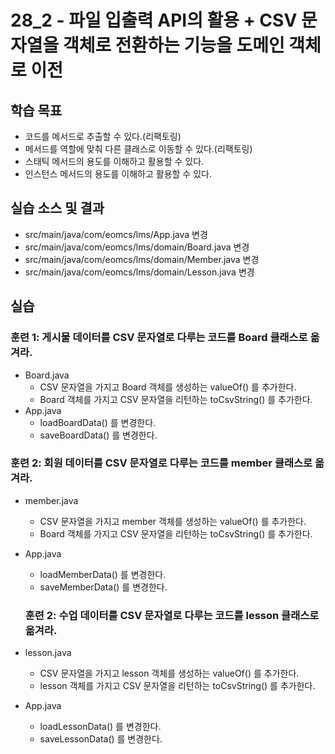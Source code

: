 # 28_2 - 파일 입출력 API의 활용 + CSV 문자열을 객체로 전환하는 기능을 도메인 객체로 이전 

## 학습 목표 

- 코드를 메서드로 추출할 수 있다.(리팩토링)
- 메서드를 역할에 맞춰 다른 클래스로 이동할 수 있다.(리팩토링)
- 스태틱 메서드의 용도를 이해하고 활용할 수 있다.
- 인스턴스 메서드의 용도를 이해하고 활용할 수 있다.

## 실습 소스 및 결과

- src/main/java/com/eomcs/lms/App.java 변경
- src/main/java/com/eomcs/lms/domain/Board.java 변경
- src/main/java/com/eomcs/lms/domain/Member.java 변경
- src/main/java/com/eomcs/lms/domain/Lesson.java 변경
  
## 실습  

### 훈련 1: 게시물 데이터를 CSV 문자열로 다루는 코드를 Board 클래스로 옮겨라.  

- Board.java
  - CSV 문자열을 가지고 Board 객체를 생성하는 valueOf() 를 추가한다.
  - Board 객체를 가지고 CSV 문자열을 리턴하는 toCsvString() 를 추가한다.
- App.java
  - loadBoardData() 를 변경한다.
  - saveBoardData() 를 변경한다.
  
### 훈련 2: 회원 데이터를 CSV 문자열로 다루는 코드를 member 클래스로 옮겨라.  

- member.java
  - CSV 문자열을 가지고 member 객체를 생성하는 valueOf() 를 추가한다.
  - Board 객체를 가지고 CSV 문자열을 리턴하는 toCsvString() 를 추가한다.
- App.java
  - loadMemberData() 를 변경한다.
  - saveMemberData() 를 변경한다.
  
  ### 훈련 2: 수업 데이터를 CSV 문자열로 다루는 코드를 lesson 클래스로 옮겨라.  

- lesson.java
  - CSV 문자열을 가지고 lesson 객체를 생성하는 valueOf() 를 추가한다.
  - lesson 객체를 가지고 CSV 문자열을 리턴하는 toCsvString() 를 추가한다.
- App.java
  - loadLessonData() 를 변경한다.
  - saveLessonData() 를 변경한다.